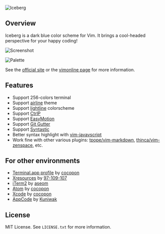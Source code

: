 ![Iceberg](https://cocopon.github.io/iceberg.vim/assets/github/title.png)




Overview
--------
Iceberg is a dark blue color scheme for Vim. It brings a cool-headed perspective
for your happy coding!

![Screenshot](http://cocopon.github.io/iceberg.vim/assets/github/screenshot.png)

![Palette](https://cocopon.github.io/iceberg.vim/assets/github/palette.png)

See the [official site](http://cocopon.github.io/iceberg.vim/) or the
[vimonline page](http://www.vim.org/scripts/script.php?script_id=4820) for more
information.




Features
--------
- Support 256-colors terminal
- Support [airline](https://github.com/vim-airline/vim-airline/) theme
- Support [lightline](https://github.com/itchyny/lightline.vim) colorscheme
- Support [CtrlP](https://github.com/ctrlpvim/ctrlp.vim)
- Support [EasyMotion](https://github.com/easymotion/vim-easymotion)
- Support [Git Gutter](https://github.com/airblade/vim-gitgutter)
- Support [Syntastic](http://github.com/vim-syntastic/syntastic)
- Better syntax highlight with [vim-javavscript](https://github.com/pangloss/vim-javascript)
- Work fine with other various plugins: [tpope/vim-markdown](https://github.com/tpope/vim-markdown), [thinca/vim-zenspace](https://github.com/thinca/vim-zenspace), etc.




For other environments
----------------------
- [Terminal.app profile](http://cocopon.me/app/vim-iceberg/) by [cocopon](https://github.com/cocopon)
- [Xresources](https://gist.github.com/97-109-107/063193d150df272a049b) by [97-109-107](https://github.com/97-109-107)
- [iTerm2](https://github.com/aseom/dotfiles/blob/master/osx/iterm2/iceberg.itermcolors) by [aseom](https://github.com/aseom)
- [Atom](https://github.com/cocopon/atom-iceberg-syntax/) by [cocopon](https://github.com/cocopon)
- [Xcode](https://github.com/cocopon/xcode-iceberg) by [cocopon](https://github.com/cocopon)
- [AppCode](https://github.com/Kuniwak/iceberge.icls) by [Kuniwak](https://github.com/Kuniwak)




License
-------
MIT License. See `LICENSE.txt` for more information.
